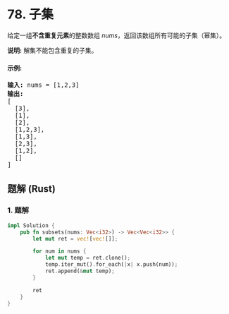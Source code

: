 # 78. 子集
给定一组**不含重复元素**的整数数组 *nums*，返回该数组所有可能的子集（幂集）。

**说明:** 解集不能包含重复的子集。

#### 示例:
<pre>
<strong>输入:</strong> nums = [1,2,3]
<strong>输出:</strong>
[
  [3],
  [1],
  [2],
  [1,2,3],
  [1,3],
  [2,3],
  [1,2],
  []
]
</pre>

## 题解 (Rust)

### 1. 题解
```Rust
impl Solution {
    pub fn subsets(nums: Vec<i32>) -> Vec<Vec<i32>> {
        let mut ret = vec![vec![]];

        for num in nums {
            let mut temp = ret.clone();
            temp.iter_mut().for_each(|x| x.push(num));
            ret.append(&mut temp);
        }

        ret
    }
}
```
